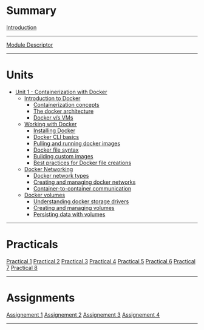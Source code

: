 # Summary

[Introduction](./introduction.md)

---

[Module Descriptor](./moduleDescriptor.md)

---

# Units

- [Unit 1 - Containerization with Docker]()
  - [Introduction to Docker]()
    - [Containerization concepts](./units/unit1/containerizationConcepts.md)
    - [The docker architecture](./units/unit1/theDockerArchitecture.md)
    - [Docker v/s VMs](./units/unit1/dockerVsVm.md)
  - [Working with Docker]()
    - [Installing Docker]()
    - [Docker CLI basics]()
    - [Pulling and running docker images]()
    - [Docker file syntax]()
    - [Building custom images]()
    - [Best practices for Docker file creations]()
  - [Docker Networking]()
    - [Docker network types]()   
    - [Creating and managing docker networks]()
    - [Container-to-container communication]()
  - [Docker volumes]()
    - [Understanding docker storage drivers]()
    - [Creating and managing volumes]()
    - [Persisting data with volumes]()

---

# Practicals

[Practical 1]()
[Practical 2]()
[Practical 3]()
[Practical 4]()
[Practical 5]()
[Practical 6]()
[Practical 7]()
[Practical 8]()

---

# Assignments

[Assignement 1]()
[Assignement 2]()
[Assignement 3]()
[Assignement 4]()

---
